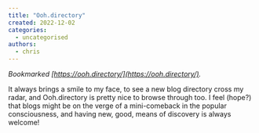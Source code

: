 ```yaml
---
title: "Ooh.directory"
created: 2022-12-02
categories: 
  - uncategorised
authors: 
  - chris
---
```


_Bookmarked [https://ooh.directory/](https://ooh.directory/)._

It always brings a smile to my face, to see a new blog directory cross my radar, and Ooh.directory is pretty nice to browse through too. I feel (hope?) that blogs might be on the verge of a mini-comeback in the popular consciousness, and having new, good, means of discovery is always welcome!
